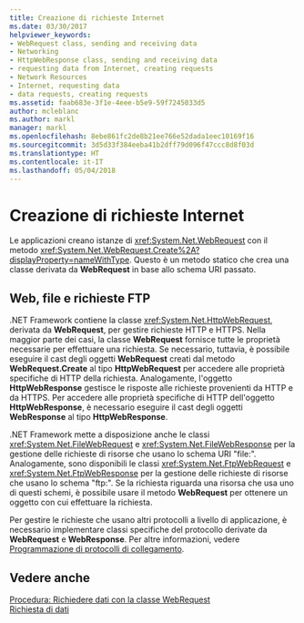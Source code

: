 ```yaml
---
title: Creazione di richieste Internet
ms.date: 03/30/2017
helpviewer_keywords:
- WebRequest class, sending and receiving data
- Networking
- HttpWebResponse class, sending and receiving data
- requesting data from Internet, creating requests
- Network Resources
- Internet, requesting data
- data requests, creating requests
ms.assetid: faab683e-3f1e-4eee-b5e9-59f7245033d5
author: mcleblanc
ms.author: markl
manager: markl
ms.openlocfilehash: 8ebe861fc2de8b21ee766e52dada1eec10169f16
ms.sourcegitcommit: 3d5d33f384eeba41b2dff79d096f47ccc8d8f03d
ms.translationtype: HT
ms.contentlocale: it-IT
ms.lasthandoff: 05/04/2018
---
```

# <a name="creating-internet-requests"></a>Creazione di richieste Internet
Le applicazioni creano istanze di <xref:System.Net.WebRequest> con il metodo <xref:System.Net.WebRequest.Create%2A?displayProperty=nameWithType>. Questo è un metodo statico che crea una classe derivata da **WebRequest** in base allo schema URI passato.  
  
## <a name="web-file-and-ftp-requests"></a>Web, file e richieste FTP  
 .NET Framework contiene la classe <xref:System.Net.HttpWebRequest>, derivata da **WebRequest**, per gestire richieste HTTP e HTTPS. Nella maggior parte dei casi, la classe **WebRequest** fornisce tutte le proprietà necessarie per effettuare una richiesta. Se necessario, tuttavia, è possibile eseguire il cast degli oggetti **WebRequest** creati dal metodo **WebRequest.Create** al tipo **HttpWebRequest** per accedere alle proprietà specifiche di HTTP della richiesta. Analogamente, l'oggetto **HttpWebResponse** gestisce le risposte alle richieste provenienti da HTTP e da HTTPS. Per accedere alle proprietà specifiche di HTTP dell'oggetto **HttpWebResponse**, è necessario eseguire il cast degli oggetti **WebResponse** al tipo **HttpWebResponse**.  
  
 .NET Framework mette a disposizione anche le classi <xref:System.Net.FileWebRequest> e <xref:System.Net.FileWebResponse> per la gestione delle richieste di risorse che usano lo schema URI "file:". Analogamente, sono disponibili le classi <xref:System.Net.FtpWebRequest> e <xref:System.Net.FtpWebResponse> per la gestione delle richieste di risorse che usano lo schema "ftp:". Se la richiesta riguarda una risorsa che usa uno di questi schemi, è possibile usare il metodo **WebRequest** per ottenere un oggetto con cui effettuare la richiesta.  
  
 Per gestire le richieste che usano altri protocolli a livello di applicazione, è necessario implementare classi specifiche del protocollo derivate da **WebRequest** e **WebResponse**. Per altre informazioni, vedere [Programmazione di protocolli di collegamento](../../../docs/framework/network-programming/programming-pluggable-protocols.md).  
  
## <a name="see-also"></a>Vedere anche  
 [Procedura: Richiedere dati con la classe WebRequest](../../../docs/framework/network-programming/how-to-request-data-using-the-webrequest-class.md)  
 [Richiesta di dati](../../../docs/framework/network-programming/requesting-data.md)
